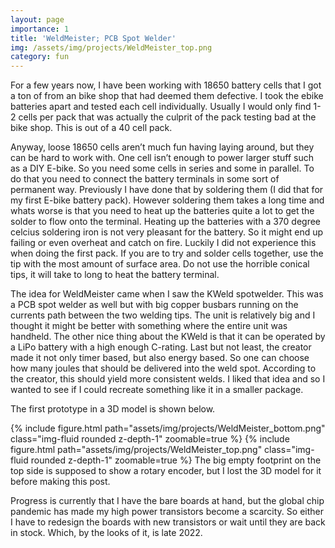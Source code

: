 ```yaml
---
layout: page
importance: 1
title: 'WeldMeister; PCB Spot Welder'
img: /assets/img/projects/WeldMeister_top.png
category: fun
---
```


For a few years now, I have been working with 18650 battery cells that I got a ton of from an bike shop that had deemed them defective. I took the ebike batteries apart and tested each cell individually. Usually I would only find 1-2 cells per pack that was actually the culprit of the pack testing bad at the bike shop. This is out of a 40 cell pack.

Anyway, loose 18650 cells aren’t much fun having laying around, but they can be hard to work with. One cell isn’t enough to power larger stuff such as a DIY E-bike. So you need some cells in series and some in parallel. To do that you need to connect the battery terminals in some sort of permanent way. Previously I have done that by soldering them (I did that for my first E-bike battery pack). However soldering them takes a long time and whats worse is that you need to heat up the batteries quite a lot to get the solder to flow onto the terminal. Heating up the batteries with a 370 degree celcius soldering iron is not very pleasant for the battery. So it might end up failing or even overheat and catch on fire. Luckily I did not experience this when doing the first pack. If you are to try and solder cells together, use the tip with the most amount of surface area. Do not use the horrible conical tips, it will take to long to heat the battery terminal.

The idea for WeldMeister came when I saw the KWeld spotwelder. This was a PCB spot welder as well but with big copper busbars running on the currents path between the two welding tips. The unit is relatively big and I thought it might be better with something where the entire unit was handheld. The other nice thing about the KWeld is that it can be operated by a LiPo battery with a high enough C-rating. Last but not least, the creator made it not only timer based, but also energy based. So one can choose how many joules that should be delivered into the weld spot. According to the creator, this should yield more consistent welds. I liked that idea and so I wanted to see if I could recreate something like it in a smaller package.

The first prototype in a 3D model is shown below.

{% include figure.html path="assets/img/projects/WeldMeister_bottom.png" class="img-fluid rounded z-depth-1" zoomable=true %}
{% include figure.html path="assets/img/projects/WeldMeister_top.png" class="img-fluid rounded z-depth-1" zoomable=true %}
The big empty footprint on the top side is supposed to show a rotary encoder, but I lost the 3D model for it before making this post.

Progress is currently that I have the bare boards at hand, but the global chip pandemic has made my high power transistors become a scarcity. So either I have to redesign the boards with new transistors or wait until they are back in stock. Which, by the looks of it, is late 2022.